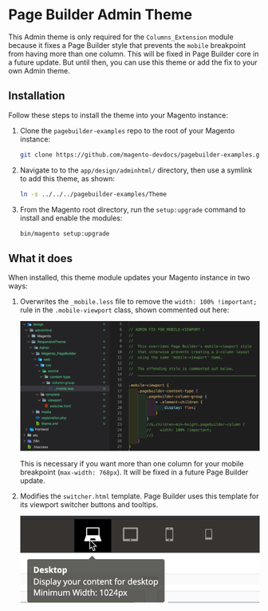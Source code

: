 # Page Builder Admin Theme

This Admin theme is only required for the `Columns_Extension` module because it fixes a Page Builder style that prevents the `mobile` breakpoint from having more than one column. This will be fixed in Page Builder core in a future update. But until then, you can use this theme or add the fix to your own Admin theme.

## Installation

Follow these steps to install the theme into your Magento instance:

1. Clone the `pagebuilder-examples` repo to the root of your Magento instance:

    ```bash
    git clone https://github.com/magento-devdocs/pagebuilder-examples.git
    ```

1. Navigate to to the `app/design/adminhtml/` directory, then use a symlink to add this theme, as shown:

    ```bash
    ln -s ../../../pagebuilder-examples/Theme
    ```

1. From the Magento root directory, run the `setup:upgrade` command to install and enable the modules:

   ```bash
   bin/magento setup:upgrade
   ```

## What it does

When installed, this theme module updates your Magento instance in two ways:

1. Overwrites the `_mobile.less` file to remove the `width: 100% !important;` rule in the `.mobile-viewport` class, shown commented out here:

    ![CSS Fix for .mobile-viewport](responsive-admin-theme.png)

    This is necessary if you want more than one column for your mobile breakpoint (`max-width: 768px`). It will be fixed in a future Page Builder update.

1. Modifies the `switcher.html` template. Page Builder uses this template for its viewport switcher buttons and tooltips.

    ![Viewport template update](viewport-templates.png)
